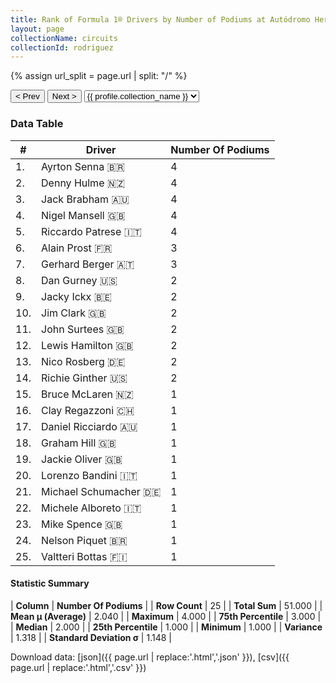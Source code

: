 ```yaml
---
title: Rank of Formula 1® Drivers by Number of Podiums at Autódromo Hermanos Rodríguez
layout: page
collectionName: circuits
collectionId: rodriguez
---
```


{% assign url_split = page.url | split: "/" %}
<div id="collection-navigation">
<button onclick="selector.options[selector.selectedIndex-1].value && (window.location = selector.options[selector.selectedIndex-1].value);">&lt; Prev</button>
<button onclick="selector.options[selector.selectedIndex+1].value && (window.location = selector.options[selector.selectedIndex+1].value);">Next &gt;</button>
<select id="selector" onchange="this.options[this.selectedIndex].value && (window.location = this.options[this.selectedIndex].value);">
  {% for collectionId in site.data[page.collectionName].refs %}
    {% if collectionId == page.collectionId %}
      {% assign selected = "selected" %}
    {% else %}
      {% assign selected = "" %}
    {% endif %}
    {% assign profile = site.data[page.collectionName][collectionId].profile %}
    <option value="/f1/{{ page.collectionName }}/{{ collectionId }}/{{ url_split[4] }}" {{ selected }}>{{ profile.collection_name }}</option>
  {% endfor %}
</select>
</div>

<canvas id="chart" width="400" height="180"></canvas>
<script>
var data = {
    "datasets": [
        {
            "backgroundColor": [
                "#9C8E8D",
                "#9C8E8D",
                "#9C8E8D",
                "#9C8E8D",
                "#9C8E8D",
                "#9C8E8D",
                "#9C8E8D",
                "#9C8E8D",
                "#9C8E8D",
                "#9C8E8D",
                "#9C8E8D",
                "#9C8E8D",
                "#9C8E8D",
                "#9C8E8D",
                "#9C8E8D",
                "#9C8E8D",
                "#9C8E8D",
                "#9C8E8D",
                "#9C8E8D",
                "#9C8E8D",
                "#9C8E8D",
                "#9C8E8D",
                "#9C8E8D",
                "#9C8E8D",
                "#9C8E8D"
            ],
            "borderColor": [
                "#1D181E",
                "#1D181E",
                "#1D181E",
                "#1D181E",
                "#1D181E",
                "#1D181E",
                "#1D181E",
                "#1D181E",
                "#1D181E",
                "#1D181E",
                "#1D181E",
                "#1D181E",
                "#1D181E",
                "#1D181E",
                "#1D181E",
                "#1D181E",
                "#1D181E",
                "#1D181E",
                "#1D181E",
                "#1D181E",
                "#1D181E",
                "#1D181E",
                "#1D181E",
                "#1D181E",
                "#1D181E"
            ],
            "borderWidth": 1,
            "data": [
                4.0,
                4.0,
                4.0,
                4.0,
                4.0,
                3.0,
                3.0,
                2.0,
                2.0,
                2.0,
                2.0,
                2.0,
                2.0,
                2.0,
                1.0,
                1.0,
                1.0,
                1.0,
                1.0,
                1.0,
                1.0,
                1.0,
                1.0,
                1.0,
                1.0
            ],
            "label": "Number Of Podiums"
        }
    ],
    "labels": [
        "Ayrton Senna",
        "Denny Hulme",
        "Jack Brabham",
        "Nigel Mansell",
        "Riccardo Patrese",
        "Alain Prost",
        "Gerhard Berger",
        "Dan Gurney",
        "Jacky Ickx",
        "Jim Clark",
        "John Surtees",
        "Lewis Hamilton",
        "Nico Rosberg",
        "Richie Ginther",
        "Bruce McLaren",
        "Clay Regazzoni",
        "Daniel Ricciardo",
        "Graham Hill",
        "Jackie Oliver",
        "Lorenzo Bandini",
        "Michael Schumacher",
        "Michele Alboreto",
        "Mike Spence",
        "Nelson Piquet",
        "Valtteri Bottas"
    ]
};
var options = {
  legend: {
    display: false
  },
  scales: {
    xAxes: [{
      ticks: {
        beginAtZero: true,
        maxRotation: 180,
        display: window.innerWidth > 800
      }
    }],
    yAxes: [{
      ticks: {
        beginAtZero: true
      }
    }]
  },
  onResize: function(chart, size) {
    chart.options.scales.xAxes[0].ticks.display = size.width > 800;
  }
};
var chart = new Chart("chart", {
    data: data,
    type: 'bar',
    options: options
});
</script>



### Data Table

| # | Driver | Number Of Podiums |
|--|--|--|
| 1. | Ayrton Senna 🇧🇷 | 4 |
| 2. | Denny Hulme 🇳🇿 | 4 |
| 3. | Jack Brabham 🇦🇺 | 4 |
| 4. | Nigel Mansell 🇬🇧 | 4 |
| 5. | Riccardo Patrese 🇮🇹 | 4 |
| 6. | Alain Prost 🇫🇷 | 3 |
| 7. | Gerhard Berger 🇦🇹 | 3 |
| 8. | Dan Gurney 🇺🇸 | 2 |
| 9. | Jacky Ickx 🇧🇪 | 2 |
| 10. | Jim Clark 🇬🇧 | 2 |
| 11. | John Surtees 🇬🇧 | 2 |
| 12. | Lewis Hamilton 🇬🇧 | 2 |
| 13. | Nico Rosberg 🇩🇪 | 2 |
| 14. | Richie Ginther 🇺🇸 | 2 |
| 15. | Bruce McLaren 🇳🇿 | 1 |
| 16. | Clay Regazzoni 🇨🇭 | 1 |
| 17. | Daniel Ricciardo 🇦🇺 | 1 |
| 18. | Graham Hill 🇬🇧 | 1 |
| 19. | Jackie Oliver 🇬🇧 | 1 |
| 20. | Lorenzo Bandini 🇮🇹 | 1 |
| 21. | Michael Schumacher 🇩🇪 | 1 |
| 22. | Michele Alboreto 🇮🇹 | 1 |
| 23. | Mike Spence 🇬🇧 | 1 |
| 24. | Nelson Piquet 🇧🇷 | 1 |
| 25. | Valtteri Bottas 🇫🇮 | 1 |

#### Statistic Summary

| **Column** | **Number Of Podiums** |
| **Row Count** | 25 |
| **Total Sum** | 51.000 |
| **Mean μ (Average)** | 2.040 |
| **Maximum** | 4.000 |
| **75th Percentile** | 3.000 |
| **Median** | 2.000 |
| **25th Percentile** | 1.000 |
| **Minimum** | 1.000 |
| **Variance** | 1.318 |
| **Standard Deviation σ** | 1.148 |

Download data: [json]({{ page.url | replace:'.html','.json' }}), [csv]({{ page.url | replace:'.html','.csv' }})
